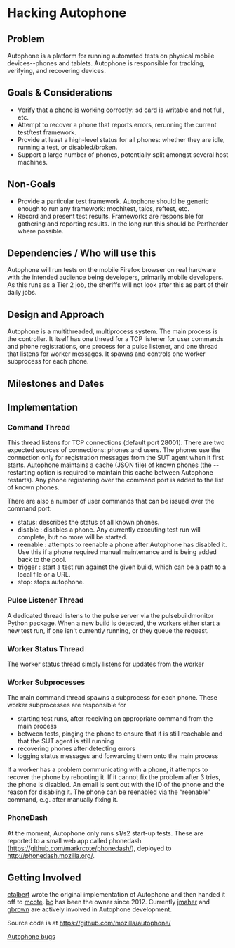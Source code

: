 Hacking Autophone
=================

Problem
-------

Autophone is a platform for running automated tests on physical mobile devices--phones and tablets. Autophone is responsible for tracking, verifying, and recovering devices.

Goals & Considerations
----------------------

-   Verify that a phone is working correctly: sd card is writable and not full, etc.
-   Attempt to recover a phone that reports errors, rerunning the current test/test framework.
-   Provide at least a high-level status for all phones: whether they are idle, running a test, or disabled/broken.
-   Support a large number of phones, potentially split amongst several host machines.

Non-Goals
---------

-   Provide a particular test framework. Autophone should be generic enough to run any framework: mochitest, talos, reftest, etc.
-   Record and present test results. Frameworks are responsible for gathering and reporting results. In the long run this should be Perfherder where possible.

Dependencies / Who will use this
--------------------------------

Autophone will run tests on the mobile Firefox browser on real hardware with the intended audience being developers, primarily mobile developers. As this runs as a Tier 2 job, the sheriffs will not look after this as part of their daily jobs.

Design and Approach
-------------------

Autophone is a multithreaded, multiprocess system. The main process is the controller. It itself has one thread for a TCP listener for user commands and phone registrations, one process for a pulse listener, and one thread that listens for worker messages. It spawns and controls one worker subprocess for each phone.

Milestones and Dates
--------------------

Implementation
--------------

### Command Thread

This thread listens for TCP connections (default port 28001). There are two expected sources of connections: phones and users. The phones use the connection only for registration messages from the SUT agent when it first starts. Autophone maintains a cache (JSON file) of known phones (the --restarting option is required to maintain this cache between Autophone restarts). Any phone registering over the command port is added to the list of known phones.

There are also a number of user commands that can be issued over the command port:

-   status: describes the status of all known phones.
-   disable <serial num>: disables a phone. Any currently executing test run will complete, but no more will be started.
-   reenable <serial num>: attempts to reenable a phone after Autophone has disabled it. Use this if a phone required manual maintenance and is being added back to the pool.
-   trigger <file or path>: start a test run against the given build, which can be a path to a local file or a URL.
-   stop: stops autophone.

### Pulse Listener Thread

A dedicated thread listens to the pulse server via the pulsebuildmonitor Python package. When a new build is detected, the workers either start a new test run, if one isn't currently running, or they queue the request.

### Worker Status Thread

The worker status thread simply listens for updates from the worker

### Worker Subprocesses

The main command thread spawns a subprocess for each phone. These worker subprocesses are responsible for

-   starting test runs, after receiving an appropriate command from the main process
-   between tests, pinging the phone to ensure that it is still reachable and that the SUT agent is still running
-   recovering phones after detecting errors
-   logging status messages and forwarding them onto the main process

If a worker has a problem communicating with a phone, it attempts to recover the phone by rebooting it. If it cannot fix the problem after 3 tries, the phone is disabled. An email is sent out with the ID of the phone and the reason for disabling it. The phone can be reenabled via the “reenable” command, e.g. after manually fixing it.

### PhoneDash

At the moment, Autophone only runs s1/s2 start-up tests. These are reported to a small web app called phonedash (https://github.com/markrcote/phonedash/), deployed to <http://phonedash.mozilla.org/>.

Getting Involved
----------------

[ctalbert] wrote the original implementation of Autophone and then handed it off to [mcote]. [bc] has been the owner since 2012. Currently [jmaher] and [gbrown] are actively involved in Autophone development.

Source code is at <https://github.com/mozilla/autophone/>

[Autophone bugs]

  [ctalbert]: https://mozillians.org/en-US/u/ctalbert/
  [mcote]: https://mozillians.org/en-US/u/mcote/
  [bc]: https://mozillians.org/en-US/u/bc/
  [jmaher]: https://mozillians.org/en-US/u/jmaher/
  [gbrown]: https://mozillians.org/en-US/u/geoffbrown/
  [Autophone bugs]: https://bugzilla.mozilla.org/buglist.cgi?resolution=---&query_format=advanced&component=Autophone&product=Testing&list_id=13052872

